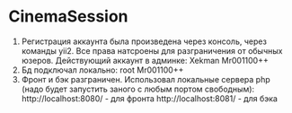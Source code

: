 # CinemaSession
1. Регистрация аккаунта была произведена через консоль, через команды yii2. Все права натсроены для разграничения от обычных юзеров.
Действующий аккаунт в админке: Xekman
                               Mr001100++
2. Бд подключал локально: root
                          Mr001100++
3. Фронт и бэк разграничен. Использовал локальные сервера php (надо будет запустить заного с любым портом свободным): http://localhost:8080/ - для фронта
                                                                                                                      http://localhost:8081/ - для бэка 


                        
                              
